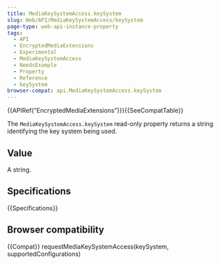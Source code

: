 ```yaml
---
title: MediaKeySystemAccess.keySystem
slug: Web/API/MediaKeySystemAccess/keySystem
page-type: web-api-instance-property
tags:
  - API
  - EncryptedMediaExtensions
  - Experimental
  - MediaKeySystemAccess
  - NeedsExample
  - Property
  - Reference
  - keySystem
browser-compat: api.MediaKeySystemAccess.keySystem
---
```

{{APIRef("EncryptedMediaExtensions")}}{{SeeCompatTable}}

The `MediaKeySystemAccess.keySystem` read-only property returns a
string identifying the key system being used.

## Value

A string.

## Specifications

{{Specifications}}

## Browser compatibility

{{Compat}}
requestMediaKeySystemAccess(keySystem, supportedConfigurations)
